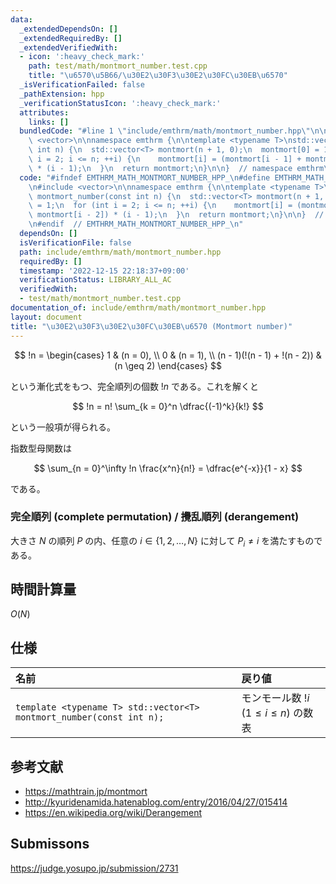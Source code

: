 ```yaml
---
data:
  _extendedDependsOn: []
  _extendedRequiredBy: []
  _extendedVerifiedWith:
  - icon: ':heavy_check_mark:'
    path: test/math/montmort_number.test.cpp
    title: "\u6570\u5B66/\u30E2\u30F3\u30E2\u30FC\u30EB\u6570"
  _isVerificationFailed: false
  _pathExtension: hpp
  _verificationStatusIcon: ':heavy_check_mark:'
  attributes:
    links: []
  bundledCode: "#line 1 \"include/emthrm/math/montmort_number.hpp\"\n\n\n\n#include\
    \ <vector>\n\nnamespace emthrm {\n\ntemplate <typename T>\nstd::vector<T> montmort_number(const\
    \ int n) {\n  std::vector<T> montmort(n + 1, 0);\n  montmort[0] = 1;\n  for (int\
    \ i = 2; i <= n; ++i) {\n    montmort[i] = (montmort[i - 1] + montmort[i - 2])\
    \ * (i - 1);\n  }\n  return montmort;\n}\n\n}  // namespace emthrm\n\n\n"
  code: "#ifndef EMTHRM_MATH_MONTMORT_NUMBER_HPP_\n#define EMTHRM_MATH_MONTMORT_NUMBER_HPP_\n\
    \n#include <vector>\n\nnamespace emthrm {\n\ntemplate <typename T>\nstd::vector<T>\
    \ montmort_number(const int n) {\n  std::vector<T> montmort(n + 1, 0);\n  montmort[0]\
    \ = 1;\n  for (int i = 2; i <= n; ++i) {\n    montmort[i] = (montmort[i - 1] +\
    \ montmort[i - 2]) * (i - 1);\n  }\n  return montmort;\n}\n\n}  // namespace emthrm\n\
    \n#endif  // EMTHRM_MATH_MONTMORT_NUMBER_HPP_\n"
  dependsOn: []
  isVerificationFile: false
  path: include/emthrm/math/montmort_number.hpp
  requiredBy: []
  timestamp: '2022-12-15 22:18:37+09:00'
  verificationStatus: LIBRARY_ALL_AC
  verifiedWith:
  - test/math/montmort_number.test.cpp
documentation_of: include/emthrm/math/montmort_number.hpp
layout: document
title: "\u30E2\u30F3\u30E2\u30FC\u30EB\u6570 (Montmort number)"
---
```


$$
  !n =
  \begin{cases}
    1 & (n = 0), \\
    0 & (n = 1), \\
    (n - 1)(!(n - 1) + !(n - 2)) & (n \geq 2)
  \end{cases}
$$

という漸化式をもつ、完全順列の個数 $!n$ である。これを解くと

$$
  !n = n! \sum_{k = 0}^n \dfrac{(-1)^k}{k!}
$$

という一般項が得られる。

指数型母関数は

$$
  \sum_{n = 0}^\infty !n \frac{x^n}{n!} = \dfrac{e^{-x}}{1 - x}
$$

である。


### 完全順列 (complete permutation) / 攪乱順列 (derangement)

大きさ $N$ の順列 $P$ の内、任意の $i \in \lbrace 1, 2, \ldots, N \rbrace$ に対して $P_i \neq i$ を満たすものである。


## 時間計算量

$O(N)$


## 仕様

|名前|戻り値|
|:--|:--|
|`template <typename T> std::vector<T> montmort_number(const int n);`|モンモール数 $!i$ ($1 \leq i \leq n$) の数表|


## 参考文献

- https://mathtrain.jp/montmort
- http://kyuridenamida.hatenablog.com/entry/2016/04/27/015414
- https://en.wikipedia.org/wiki/Derangement


## Submissons

https://judge.yosupo.jp/submission/2731
